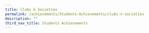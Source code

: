 ```yaml
---
title: Clubs & Societies
permalink: /achievements/Students-Achievements/clubs-n-societies
description: ""
third_nav_title: Students Achievements
---
```

